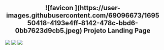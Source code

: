 <h2 align="center">  ![favicon ](https://user-images.githubusercontent.com/69096673/169550418-4193e4ff-8142-478c-bbd6-0bb7623d9cb5.jpeg) Projeto Landing Page </h2>
<p>
  <img src="https://img.shields.io/github/issues/the4nna/landing-page"> 
  <img src="https://img.shields.io/github/stars/the4nna/landing-page"> 
  <img src="https://img.shields.io/github/forks/the4nna/landing-page?color=purple">
</p>


